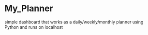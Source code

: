 # My_Planner
simple dashboard that works as a daily/weekly/monthly planner using Python and runs on localhost
